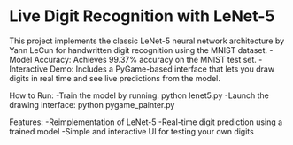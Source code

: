 # Live Digit Recognition with LeNet-5
This project implements the classic LeNet-5 neural network architecture by Yann LeCun for handwritten digit recognition using the MNIST dataset.
-Model Accuracy: Achieves 99.37% accuracy on the MNIST test set.
-Interactive Demo: Includes a PyGame-based interface that lets you draw digits in real time and see live predictions from the model.

How to Run:
-Train the model by running: python lenet5.py
-Launch the drawing interface: python pygame_painter.py

Features:
-Reimplementation of LeNet-5
-Real-time digit prediction using a trained model
-Simple and interactive UI for testing your own digits
